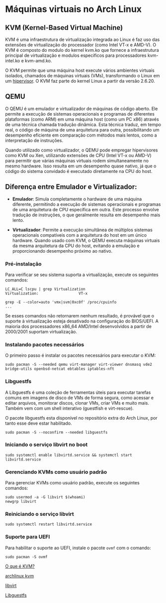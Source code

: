 # Máquinas virtuais no Arch Linux


## KVM (Kernel-Based Virtual Machine)

KVM é uma infraestrutura de virtualização integrada ao Linux é faz uso das extensões de virtualização do processador (como Intel VT-x e AMD-V). O KVM é composto do modulo do kernel kvm.ko que fornece a infraestrutura principal de virtualização e modulos especificos para processadores kvm-intel.ko e kvm-amd.ko. 

O KVM permite que uma máquina host execute vários ambientes virtuais isolados, chamados de máquinas virtuais (VMs), transformando o Linux em um [hipervisor](https://pt.wikipedia.org/wiki/Hipervisor). O KVM faz parte do kernel Linux a partir da versão 2.6.20.

## QEMU

O QEMU é um emulador e virtualizador de máquinas de código aberto. Ele permite a execução de sistemas operacionais e programas de diferentes plataformas (como ARM) em uma máquina host (como um PC x86) através de uma técnica chamada tradução dinâmica. Esta técnica traduz, em tempo real, o código de máquina de uma arquitetura para outra, possibilitando um desempenho eficiente em comparação com métodos mais lentos, como a interpretação de instruções.

Quando utilizado como virtualizador, o QEMU pode empregar hipervisores como KVM ou Xen, utilizando extensões de CPU (Intel VT-x ou AMD-V) para permitir que várias máquinas virtuais rodem simultaneamente no mesmo hardware. Isso resulta em um desempenho quase nativo, já que o código do sistema convidado é executado diretamente na CPU do host.

## Diferença entre Emulador e Virtualizador:

- **Emulador**: Simula completamente o hardware de uma máquina diferente, permitindo a execução de sistemas operacionais e programas de uma arquitetura de CPU específica em outra. Este processo envolve tradução de instruções, o que geralmente resulta em desempenho mais lento.

- **Virtualizador**: Permite a execução simultânea de múltiplos sistemas operacionais compatíveis com a arquitetura do host em um único hardware. Quando usado com KVM, o QEMU executa máquinas virtuais da mesma arquitetura da CPU do host, evitando a emulação e proporcionando desempenho próximo ao nativo.

### Pré-instalação

Para verificar se seu sistema suporta a virtualização, execute os seguintes comandos:

```
LC_ALL=C lscpu | grep Virtualization
Virtualization:                  VT-x
```

```
grep -E --color=auto 'vmx|svm|0xc0f' /proc/cpuinfo
...
```

Se esses comandos não retornarem nenhum resultado, é provável que o suporte à virtualização esteja desativado na configuração do BIOS/UEFI. A maioria dos processadores x86_64 AMD/Intel desenvolvidos a partir de 2000/2001 suportam virtualização.

### Instalando pacotes necessários

O primeiro passo é instalar os pacotes necessários para executar o KVM:

```
sudo pacman -S --needed qemu virt-manager virt-viewer dnsmasq vde2 bridge-utils openbsd-netcat ebtables iptables-nft
```

### Libguestfs

A Libguestfs é uma coleção de ferramentas úteis para executar tarefas comuns em imagens de disco de VMs de forma segura, como acessar e editar arquivos, monitorar discos, clonar VMs, criar VMs e muito mais. Também vem com um shell interativo (guestfish e virt-rescue).

O pacote libguestfs esta disponível no repositório extra do Arch Linux, por tanto esse deve estar habilitado.

```
sudo pacman -S --noconfirm --needed libguestfs 
```

### Iniciando o serviço libvirt no boot

```
sudo systemctl enable libvirtd.service && systemctl start libvirtd.service
```

### Gerenciando KVMs como usuário padrão

Para gerenciar KVMs como usuário padrão, execute os seguintes comandos:

```
sudo usermod -a -G libvirt $(whoami)
newgrp libvirt
```

### Reiniciando o serviço libvirt

```
sudo systemctl restart libvirtd.service
```

### Suporte para UEFI

Para habilitar o suporte ao UEFI, instale o pacote `ovmf` com o comando:

```
sudo pacman -S ovmf
```





[O que é KVM?](https://www.redhat.com/pt-br/topics/virtualization/what-is-KVM)

[archlinux kvm](https://wiki.archlinux.org/title/KVM)

[libvirt](https://wiki.archlinux.org/index.php/Libvirt)

[Libguestfs](http://www.libguestfs.org/)

